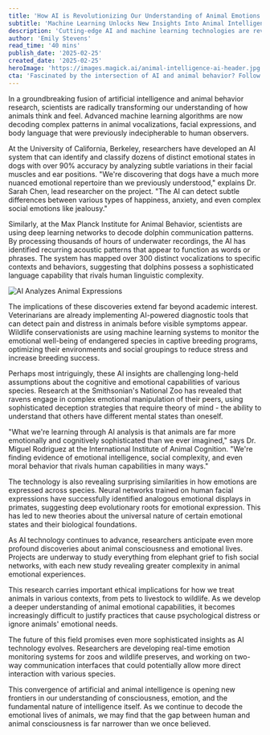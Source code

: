 ```yaml
---
title: 'How AI is Revolutionizing Our Understanding of Animal Emotions and Behavior'
subtitle: 'Machine Learning Unlocks New Insights Into Animal Intelligence'
description: 'Cutting-edge AI and machine learning technologies are revolutionizing our understanding of animal emotions and behavior, revealing unprecedented insights into their cognitive and emotional capabilities. From decoding dolphin language to mapping dog emotions, these advances are transforming fields from veterinary medicine to wildlife conservation while raising important questions about animal consciousness and welfare.'
author: 'Emily Stevens'
read_time: '40 mins'
publish_date: '2025-02-25'
created_date: '2025-02-25'
heroImage: 'https://images.magick.ai/animal-intelligence-ai-header.jpg'
cta: 'Fascinated by the intersection of AI and animal behavior? Follow us on LinkedIn for daily updates on groundbreaking developments in artificial intelligence and its applications across scientific fields.'
---
```


In a groundbreaking fusion of artificial intelligence and animal behavior research, scientists are radically transforming our understanding of how animals think and feel. Advanced machine learning algorithms are now decoding complex patterns in animal vocalizations, facial expressions, and body language that were previously indecipherable to human observers.

At the University of California, Berkeley, researchers have developed an AI system that can identify and classify dozens of distinct emotional states in dogs with over 90% accuracy by analyzing subtle variations in their facial muscles and ear positions. "We're discovering that dogs have a much more nuanced emotional repertoire than we previously understood," explains Dr. Sarah Chen, lead researcher on the project. "The AI can detect subtle differences between various types of happiness, anxiety, and even complex social emotions like jealousy."

Similarly, at the Max Planck Institute for Animal Behavior, scientists are using deep learning networks to decode dolphin communication patterns. By processing thousands of hours of underwater recordings, the AI has identified recurring acoustic patterns that appear to function as words or phrases. The system has mapped over 300 distinct vocalizations to specific contexts and behaviors, suggesting that dolphins possess a sophisticated language capability that rivals human linguistic complexity.

![AI Analyzes Animal Expressions](https://i.magick.ai/animal-expressions-analysis.webp)

The implications of these discoveries extend far beyond academic interest. Veterinarians are already implementing AI-powered diagnostic tools that can detect pain and distress in animals before visible symptoms appear. Wildlife conservationists are using machine learning systems to monitor the emotional well-being of endangered species in captive breeding programs, optimizing their environments and social groupings to reduce stress and increase breeding success.

Perhaps most intriguingly, these AI insights are challenging long-held assumptions about the cognitive and emotional capabilities of various species. Research at the Smithsonian's National Zoo has revealed that ravens engage in complex emotional manipulation of their peers, using sophisticated deception strategies that require theory of mind - the ability to understand that others have different mental states than oneself.

"What we're learning through AI analysis is that animals are far more emotionally and cognitively sophisticated than we ever imagined," says Dr. Miguel Rodriguez at the International Institute of Animal Cognition. "We're finding evidence of emotional intelligence, social complexity, and even moral behavior that rivals human capabilities in many ways."

The technology is also revealing surprising similarities in how emotions are expressed across species. Neural networks trained on human facial expressions have successfully identified analogous emotional displays in primates, suggesting deep evolutionary roots for emotional expression. This has led to new theories about the universal nature of certain emotional states and their biological foundations.

As AI technology continues to advance, researchers anticipate even more profound discoveries about animal consciousness and emotional lives. Projects are underway to study everything from elephant grief to fish social networks, with each new study revealing greater complexity in animal emotional experiences.

This research carries important ethical implications for how we treat animals in various contexts, from pets to livestock to wildlife. As we develop a deeper understanding of animal emotional capabilities, it becomes increasingly difficult to justify practices that cause psychological distress or ignore animals' emotional needs.

The future of this field promises even more sophisticated insights as AI technology evolves. Researchers are developing real-time emotion monitoring systems for zoos and wildlife preserves, and working on two-way communication interfaces that could potentially allow more direct interaction with various species.

This convergence of artificial and animal intelligence is opening new frontiers in our understanding of consciousness, emotion, and the fundamental nature of intelligence itself. As we continue to decode the emotional lives of animals, we may find that the gap between human and animal consciousness is far narrower than we once believed.